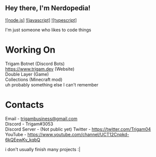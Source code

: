 ## Hey there, I'm Nerdopedia!

[![node.js]](https://nodejs.org/)
[![javascript]](https://en.wikipedia.org/wiki/JavaScript)
[![typescript]](https://www.typescriptlang.org/)

I'm just someone who likes to code things

# Working On
Trigam Botnet (Discord Bots)  
https://www.trigam.dev (Website)  
Double Layer (Game)  
Collections (Minecraft mod)  
uh probably something else I can't remember

# Contacts
Email - trigambusiness@gmail.com  
Discord - Trigam#3053  
Discord Server - (Not public yet) 
Twitter - https://twitter.com/Trigam04  
YouTube - https://www.youtube.com/channel/UCT12Cnpkd-6kQEewKv_kqbQ 

i don't usually finish many projects :|
